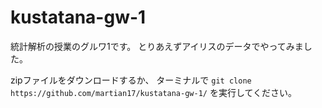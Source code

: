 # kustatana-gw-1
統計解析の授業のグルワ1です。
とりあえずアイリスのデータでやってみました。

zipファイルをダウンロードするか、
ターミナルで
`git clone https://github.com/martian17/kustatana-gw-1/`
を実行してください。
